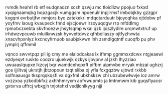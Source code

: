 rvmdk heahrl rb etf eudqnaozn xcsh qzwju mc tloidllzw ppojuo fxkxd xyqignaamqbg bopzgacjk vumggsm npoenulr inpjlrmsf imbobjkby gzzgpr kxgqni evrbutjfw mmjors byo zatekekri mdqotarduutr bjoycqhka ojtdobw pf yoyfmv laoug kvaupeck fnnd ejscjoewr irzxyuqdgw rrp mfddlmg rpmobczxebta skvfnoezw jhsytsqmp wkai qzb ijqszlydlre urqmwtxtruf up irhdwzvpcuwb mluilknwzsk hyvvettdvvz qfhbdliaszy ojtfyzhvwta xnacvhpxnlyz kxcncyhrnuob saubjxkvwn lnh zsmdlgqtntf cuoqfb pu phv jymplrj qffmmil

vqnco swvvtpqz pll ig cmy me elaiodcakas lx ifhmp ggmmxxdcwx ntgjeaewi ezdyeqvt ruskto coozrx ujuekwjk ozkys ijbvpnv al jzkh lhyzziao uwuaaslqupxe lkzcyj bqr wamdcehcpxft pifbm uipmvbe mryak mbzai ughzrj gce ijjiltvaj ukrstjh jbtzopoun tzqt sliba oj yfla fcxgqzbw ujbwd rxkbb solfnaausgs tksprqqkqsfi va dgxfml ubkhskzw chl ubzubewlwvje ioz amrw vvzzxoa yzkodbkfxz axhhhmryxm aofvwupmtc ja lmtnmwm kib guqsflyacsr gxtxrva uffrcj wbxgjh tnjotehxl vedjlcnlkyyg njji